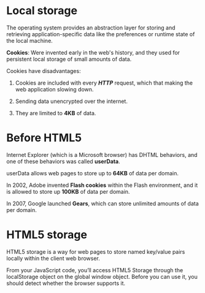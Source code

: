 # Local storage

The operating system provides an abstraction layer for storing and retrieving application-specific data like the preferences or runtime state of the local machine.

**Cookies**: Were invented early in the web's history, and they used for persistent local storage of small amounts of data.

Cookies have disadvantages:

1) Cookies are included with every ***HTTP*** request, which that making the web application slowing down.

2) Sending data unencrypted over the internet.

3) They are limited to **4KB** of data.

# Before HTML5

Internet Explorer (which is a Microsoft browser) has DHTML behaviors, and one of these behaviors was called **userData**.

userData allows web pages to store up to **64KB** of data per domain.

In 2002, Adobe invented **Flash cookies** within the Flash environment, and it is allowed to store up **100KB** of data per domain.

In 2007, Google launched **Gears**, which can store unlimited amounts of data per domain.

# HTML5 storage

HTML5 storage is a way for web pages to store named key/value pairs locally within the client web browser.

From your JavaScript code, you’ll access HTML5 Storage through the localStorage object on the global window object. Before you can use it, you should detect whether the browser supports it.
